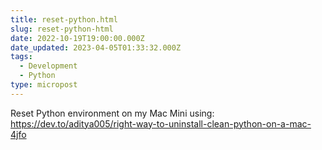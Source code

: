 ```yaml
---
title: reset-python.html
slug: reset-python-html
date: 2022-10-19T19:00:00.000Z
date_updated: 2023-04-05T01:33:32.000Z
tags: 
  - Development
  - Python
type: micropost
---
```


Reset Python environment on my Mac Mini using: https://dev.to/aditya005/right-way-to-uninstall-clean-python-on-a-mac-4jfo
